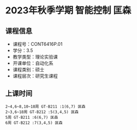 # 2023年秋季学期 智能控制 匡森






## 课程信息

- 课程号：CONT6416P.01
- 学分：3.5
- 教学类型：理论实验课
- 开课单位：自动化系
- 课程类别：硕士
- 课程层次：研究生课程

## 上课时间

```
2~4,6~8,10~18周 GT-B211 :1(6,7) 匡森
2~3,6~18周 GT-B212 :5(3,4,5) 匡森
5周 GT-B211 :6(6,7) 匡森
6周 GT-B212 :7(3,4,5) 匡森
```

